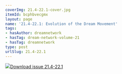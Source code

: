 ```yaml
---
coverImg: 21.4-22.1-cover.jpg
itemId: bcphbvecgmx
layout: page
name: '21.4-22.1: Evolution of the Dream Movement'
tags:
- hasAuthor: dreamnetwork
- hasTag: dream-network-volume-21
- hasTag: dreamnetwork
type: post
urlSlug: 21.4-22.1
---
```

<img class="card-journal-img" src="../images/21.4-22.1-rect.jpg"/><a href="../files/pdfs/Volume_21/21.4-22-1_evolution.pdf" download="">Download issue 21.4-22.1</a>